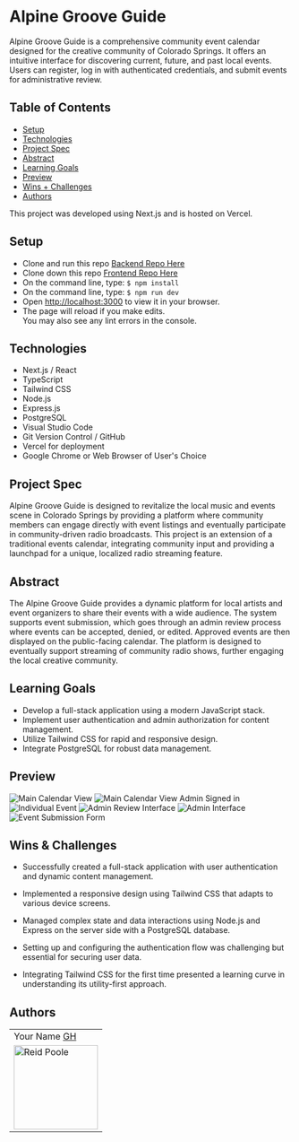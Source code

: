 # Alpine Groove Guide

Alpine Groove Guide is a comprehensive community event calendar designed for the creative community of Colorado Springs. It offers an intuitive interface for discovering current, future, and past local events. Users can register, log in with authenticated credentials, and submit events for administrative review.

## Table of Contents
  - [Setup](#setup)
  - [Technologies](#technologies)
  - [Project Spec](#project-spec)
  - [Abstract](#abstract)
  - [Learning Goals](#learning-goals)
  - [Preview](#preview)
  - [Wins + Challenges](#wins-and-challenges)
  - [Authors](#Authors)

This project was developed using Next.js and is hosted on Vercel.

## Setup

- Clone and run this repo [Backend Repo Here](https://github.com/rpoole444/cosLivewire-BE)
- Clone down this repo [Frontend Repo Here](https://github.com/rpoole444/cos-livewire-fe)
- On the command line, type: `$ npm install`
- On the command line, type: `$ npm run dev`
- Open [http://localhost:3000](http://localhost:3000) to view it in your browser.
- The page will reload if you make edits.\
You may also see any lint errors in the console.

## Technologies
  - Next.js / React
  - TypeScript
  - Tailwind CSS
  - Node.js
  - Express.js
  - PostgreSQL
  - Visual Studio Code
  - Git Version Control / GitHub
  - Vercel for deployment
  - Google Chrome or Web Browser of User's Choice

## Project Spec

Alpine Groove Guide is designed to revitalize the local music and events scene in Colorado Springs by providing a platform where community members can engage directly with event listings and eventually participate in community-driven radio broadcasts. This project is an extension of a traditional events calendar, integrating community input and providing a launchpad for a unique, localized radio streaming feature.

## Abstract 

The Alpine Groove Guide provides a dynamic platform for local artists and event organizers to share their events with a wide audience. The system supports event submission, which goes through an admin review process where events can be accepted, denied, or edited. Approved events are then displayed on the public-facing calendar. The platform is designed to eventually support streaming of community radio shows, further engaging the local creative community.

## Learning Goals

- Develop a full-stack application using a modern JavaScript stack.
- Implement user authentication and admin authorization for content management.
- Utilize Tailwind CSS for rapid and responsive design.
- Integrate PostgreSQL for robust data management.

## Preview 

![Main Calendar View](https://github.com/rpoole444/cos-livewire-fe/assets/111818942/47ea10a2-8b03-4ab3-a243-f04d1a898f8e)
![Main Calendar View Admin Signed in](https://github.com/rpoole444/cos-livewire-fe/assets/111818942/3ba5bd53-1e1b-46f0-b47f-22508197e6bd)
![Individual Event](https://github.com/rpoole444/cos-livewire-fe/assets/111818942/1860b651-19d8-44e0-b0fd-205effac4671)
![Admin Review Interface](https://github.com/rpoole444/cos-livewire-fe/assets/111818942/d4a1cd0e-14a9-46a8-84cf-346b1e70844f)
![Admin Interface](https://github.com/rpoole444/cos-livewire-fe/assets/111818942/47cb7f08-2739-41a0-9fcf-cf1118be5c97)
![Event Submission Form](https://github.com/rpoole444/cos-livewire-fe/assets/111818942/45c4b8ad-5f06-4778-8f3f-5d952594d3c6)


## Wins & Challenges

- Successfully created a full-stack application with user authentication and dynamic content management.
- Implemented a responsive design using Tailwind CSS that adapts to various device screens.
- Managed complex state and data interactions using Node.js and Express on the server side with a PostgreSQL database.

- Setting up and configuring the authentication flow was challenging but essential for securing user data.
- Integrating Tailwind CSS for the first time presented a learning curve in understanding its utility-first approach.

## Authors

<table>
    <tr>
      <td> Your Name <a href="https://github.com/rpoole444">GH</a></td>
    </tr>
<td><img src="https://github.com/rpoole444/cos-livewire-fe/assets/111818942/018c44e7-bdce-4cde-9573-005d65721152" alt="Reid Poole"
 width="150" height="auto" /></td>
</table>

